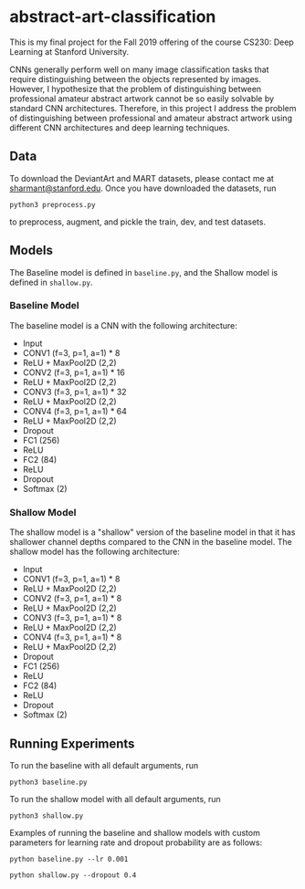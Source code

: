 # abstract-art-classification

This is my final project for the Fall 2019 offering of the course CS230: Deep Learning at Stanford University.

CNNs generally perform well on many image classification tasks that require distinguishing between the objects represented by images. However, I hypothesize that the problem of distinguishing between professional amateur abstract artwork cannot be so easily solvable by standard CNN architectures. Therefore, in this project I address the problem of distinguishing between professional and amateur abstract artwork using different CNN architectures and deep learning techniques.

## Data

To download the DeviantArt and MART datasets, please contact me at sharmant@stanford.edu. Once you have downloaded the datasets, run

```python3 preprocess.py```
  
to preprocess, augment, and pickle the train, dev, and test datasets.

## Models

The Baseline model is defined in `baseline.py`, and the Shallow model is defined in `shallow.py`.

### Baseline Model

The baseline model is a CNN with the following architecture:

- Input
- CONV1 (f=3, p=1, a=1) * 8
- ReLU + MaxPool2D (2,2)
- CONV2 (f=3, p=1, a=1) * 16
- ReLU + MaxPool2D (2,2)
- CONV3 (f=3, p=1, a=1) * 32
- ReLU + MaxPool2D (2,2)
- CONV4 (f=3, p=1, a=1) * 64
- ReLU + MaxPool2D (2,2)
- Dropout
- FC1 (256)
- ReLU
- FC2 (84)
- ReLU
- Dropout
- Softmax (2)

### Shallow Model

The shallow model is a "shallow" version of the baseline model in that it has shallower channel depths compared to the CNN in the baseline model. 
The shallow model has the following architecture:

- Input
- CONV1 (f=3, p=1, a=1) * 8
- ReLU + MaxPool2D (2,2)
- CONV2 (f=3, p=1, a=1) * 8
- ReLU + MaxPool2D (2,2)
- CONV3 (f=3, p=1, a=1) * 8
- ReLU + MaxPool2D (2,2)
- CONV4 (f=3, p=1, a=1) * 8
- ReLU + MaxPool2D (2,2)
- Dropout
- FC1 (256)
- ReLU
- FC2 (84)
- ReLU
- Dropout
- Softmax (2)

## Running Experiments

To run the baseline with all default arguments, run

```python3 baseline.py```

To run the shallow model with all default arguments, run

```python3 shallow.py```
  
Examples of running the baseline and shallow models with custom parameters for learning rate and dropout probability are as follows:

```python baseline.py --lr 0.001```
  
```python shallow.py --dropout 0.4```
